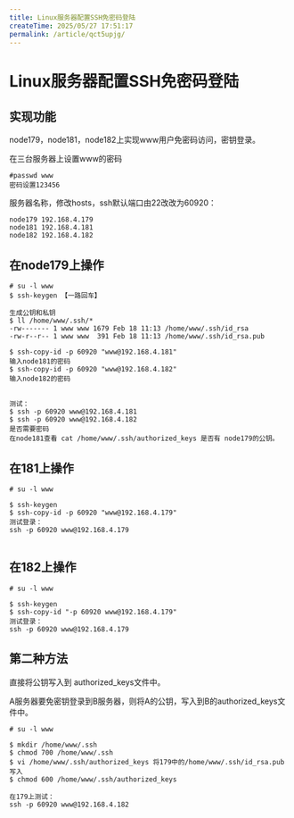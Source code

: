 ```yaml
---
title: Linux服务器配置SSH免密码登陆
createTime: 2025/05/27 17:51:17
permalink: /article/qct5upjg/
---
```

# Linux服务器配置SSH免密码登陆



## 实现功能

node179，node181，node182上实现www用户免密码访问，密钥登录。

在三台服务器上设置www的密码

```
#passwd www 
密码设置123456
```



服务器名称，修改hosts，ssh默认端口由22改改为60920：

```
node179 192.168.4.179
node181 192.168.4.181
node182 192.168.4.182
```



## 在node179上操作

```
# su -l www
$ ssh-keygen 【一路回车】

生成公钥和私钥
$ ll /home/www/.ssh/*   
-rw------- 1 www www 1679 Feb 18 11:13 /home/www/.ssh/id_rsa
-rw-r--r-- 1 www www  391 Feb 18 11:13 /home/www/.ssh/id_rsa.pub

$ ssh-copy-id -p 60920 "www@192.168.4.181" 
输入node181的密码
$ ssh-copy-id -p 60920 "www@192.168.4.182" 
输入node182的密码


测试：
$ ssh -p 60920 www@192.168.4.181
$ ssh -p 60920 www@192.168.4.182
是否需要密码
在node181查看 cat /home/www/.ssh/authorized_keys 是否有 node179的公钥。

```



## 在181上操作

```
# su -l www

$ ssh-keygen
$ ssh-copy-id -p 60920 "www@192.168.4.179"
测试登录：
ssh -p 60920 www@192.168.4.179


```



## 在182上操作

```
# su -l www

$ ssh-keygen
$ ssh-copy-id "-p 60920 www@192.168.4.179"
测试登录：
ssh -p 60920 www@192.168.4.179
```



## 第二种方法

直接将公钥写入到 authorized_keys文件中。

A服务器要免密钥登录到B服务器，则将A的公钥，写入到B的authorized_keys文件中。

```
# su -l www

$ mkdir /home/www/.ssh
$ chmod 700 /home/www/.ssh
$ vi /home/www/.ssh/authorized_keys 将179中的/home/www/.ssh/id_rsa.pub 写入
$ chmod 600 /home/www/.ssh/authorized_keys

在179上测试：
ssh -p 60920 www@192.168.4.182

```















